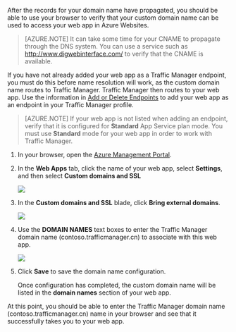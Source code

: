 After the records for your domain name have propagated, you should be able to use your browser to verify that your custom domain name can be used to access your web app in Azure Websites.

> [AZURE.NOTE] It can take some time for your CNAME to propagate through the DNS system. You can use a service such as <a href="http://www.digwebinterface.com/">http://www.digwebinterface.com/</a> to verify that the CNAME is available.

If you have not already added your web app as a Traffic Manager endpoint, you must do this before name resolution will work, as the custom domain name routes to Traffic Manager. Traffic Manager then routes to your web app. Use the information in [Add or Delete Endpoints](/documentation/articles/traffic-manager-endpoints) to add your web app as an endpoint in your Traffic Manager profile.

> [AZURE.NOTE] If your web app is not listed when adding an endpoint, verify that it is configured for **Standard** App Service plan mode. You must use **Standard** mode for your web app in order to work with Traffic Manager.

1. In your browser, open the [Azure Management Portal](https://manage.windowsazure.cn).

2. In the **Web Apps** tab, click the name of your web app, select **Settings**, and then select **Custom domains and SSL**

	![](./media/custom-dns-web-site/dncmntask-cname-6.png)

3. In the **Custom domains and SSL** blade, click **Bring external domains**.

	![](./media/custom-dns-web-site/dncmntask-cname-7.png)

4. Use the **DOMAIN NAMES** text boxes to enter the Traffic Manager domain name (contoso.trafficmanager.cn) to associate with this web app.

	![](./media/custom-dns-web-site/dncmntask-cname-8.png)

5. Click **Save** to save the domain name configuration.

	Once configuration has completed, the custom domain name will be listed in the **domain names** section of your web app.

At this point, you should be able to enter the Traffic Manager domain name (contoso.trafficmanager.cn) name in your browser and see that it successfully takes you to your web app.
